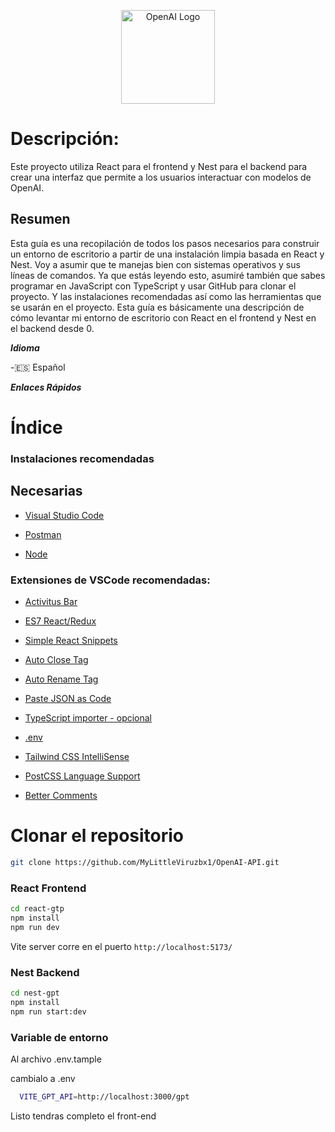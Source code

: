 <p align="center">
  <a href="https://docs.docker.com/" target="blank"><img src="https://devtalles.com/images/openai-white-shadow.png" width="150" height="150" alt="OpenAI Logo" /></a>
</p>

# Descripción:

Este proyecto utiliza React para el frontend y Nest para el backend para crear una interfaz que permite a los usuarios interactuar con modelos de OpenAI.

## Resumen

Esta guía es una recopilación de todos los pasos necesarios para construir un entorno de escritorio a partir de una instalación limpia basada en React y Nest. Voy a asumir que te manejas bien con sistemas operativos y sus líneas de comandos. Ya que estás leyendo esto, asumiré también que sabes programar en JavaScript con TypeScript y usar GitHub para clonar el proyecto. Y las instalaciones recomendadas así como las herramientas que se usarán en el proyecto. Esta guía es básicamente una descripción de cómo levantar mi entorno de escritorio con React en el frontend y Nest en el backend desde 0.

***Idioma***

-🇪🇸 Español

***Enlaces  Rápidos***

# Índice

### Instalaciones recomendadas

## Necesarias

* [Visual Studio Code](https://code.visualstudio.com/)

* [Postman](https://www.postman.com/downloads/)

* [Node](https://nodejs.org/en)



### Extensiones de VSCode recomendadas:

* [Activitus Bar](https://marketplace.visualstudio.com/items?itemName=Gruntfuggly.activitusbar)

* [ES7 React/Redux](https://marketplace.visualstudio.com/items?itemName=dsznajder.es7-react-js-snippets)

* [Simple React Snippets](https://marketplace.visualstudio.com/items?itemName=burkeholland.simple-react-snippets)

* [Auto Close Tag](https://marketplace.visualstudio.com/items?itemName=formulahendry.auto-close-tag)

* [Auto Rename Tag](https://marketplace.visualstudio.com/items?itemName=formulahendry.auto-rename-tag)

* [Paste JSON as Code](https://marketplace.visualstudio.com/items?itemName=quicktype.quicktype)

* [TypeScript importer - opcional](https://marketplace.visualstudio.com/items?itemName=pmneo.tsimporter)

* [.env](https://marketplace.visualstudio.com/items?itemName=mikestead.dotenv)

* [Tailwind CSS IntelliSense](https://marketplace.visualstudio.com/items?itemName=bradlc.vscode-tailwindcss)

* [PostCSS Language Support](https://marketplace.visualstudio.com/items?itemName=csstools.postcss)

* [Better Comments](https://marketplace.visualstudio.com/items?itemName=aaron-bond.better-comments)

# Clonar el repositorio

```bash
git clone https://github.com/MyLittleViruzbx1/OpenAI-API.git

```

### React Frontend

```bash
cd react-gtp
npm install
npm run dev
```

Vite server corre en el puerto ```http://localhost:5173/```

### Nest Backend

```bash
cd nest-gpt
npm install
npm run start:dev
```

### Variable de entorno
Al archivo 
  .env.tample

cambialo a .env
```bash
  VITE_GPT_API=http://localhost:3000/gpt
```

Listo tendras completo el front-end
